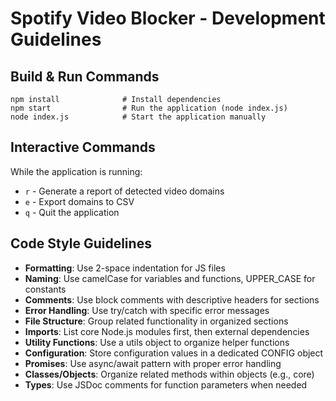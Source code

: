 # Spotify Video Blocker - Development Guidelines

## Build & Run Commands

```
npm install              # Install dependencies
npm start                # Run the application (node index.js)
node index.js            # Start the application manually
```

## Interactive Commands

While the application is running:

- `r` - Generate a report of detected video domains
- `e` - Export domains to CSV
- `q` - Quit the application

## Code Style Guidelines

- **Formatting**: Use 2-space indentation for JS files
- **Naming**: Use camelCase for variables and functions, UPPER_CASE for constants
- **Comments**: Use block comments with descriptive headers for sections
- **Error Handling**: Use try/catch with specific error messages
- **File Structure**: Group related functionality in organized sections
- **Imports**: List core Node.js modules first, then external dependencies
- **Utility Functions**: Use a utils object to organize helper functions
- **Configuration**: Store configuration values in a dedicated CONFIG object
- **Promises**: Use async/await pattern with proper error handling
- **Classes/Objects**: Organize related methods within objects (e.g., core)
- **Types**: Use JSDoc comments for function parameters when needed
